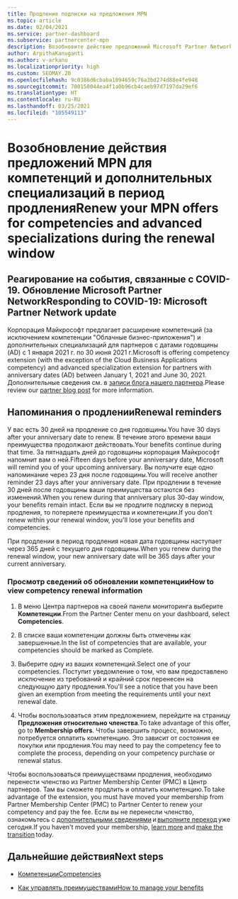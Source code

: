 ```yaml
---
title: Продление подписки на предложения MPN
ms.topic: article
ms.date: 02/04/2021
ms.service: partner-dashboard
ms.subservice: partnercenter-mpn
description: Возобновите действие предложений Microsoft Partner Network (MPN) для компетенций и дополнительных специализаций. Период продления наступает на следующий день после годовщины покупки.
author: ArpithaKanuganti
ms.author: v-arkanu
ms.localizationpriority: high
ms.custom: SEOMAY.20
ms.openlocfilehash: 9c0386d6cbaba1094659c76a3bd274d88e4fe948
ms.sourcegitcommit: 700150044ea4f1a0b96cb4caeb97d7197da29ef6
ms.translationtype: HT
ms.contentlocale: ru-RU
ms.lasthandoff: 03/25/2021
ms.locfileid: "105549113"
---
```

# <a name="renew-your-mpn-offers-for-competencies-and-advanced-specializations-during-the-renewal-window"></a><span data-ttu-id="ef863-103">Возобновление действия предложений MPN для компетенций и дополнительных специализаций в период продления</span><span class="sxs-lookup"><span data-stu-id="ef863-103">Renew your MPN offers for competencies and advanced specializations during the renewal window</span></span>

## <a name="responding-to-covid-19-microsoft-partner-network-update"></a><span data-ttu-id="ef863-104">Реагирование на события, связанные с COVID-19. Обновление Microsoft Partner Network</span><span class="sxs-lookup"><span data-stu-id="ef863-104">Responding to COVID-19: Microsoft Partner Network update</span></span>

<span data-ttu-id="ef863-105">Корпорация Майкрософт предлагает расширение компетенций (за исключением компетенции "Облачные бизнес-приложения") и дополнительных специализаций для партнеров с датами годовщины (AD) с 1 января 2021 г. по 30 июня 2021 г.</span><span class="sxs-lookup"><span data-stu-id="ef863-105">Microsoft is offering competency extension (with the exception of the Cloud Business Applications competency) and advanced specialization extension for partners with anniversary dates (AD) between January 1, 2021 and June 30, 2021.</span></span> <span data-ttu-id="ef863-106">Дополнительные сведения см. в [записи блога нашего партнера](https://blogs.partner.microsoft.com/mpn/responding-to-covid-19-microsoft-partner-network/).</span><span class="sxs-lookup"><span data-stu-id="ef863-106">Please review our [partner blog post](https://blogs.partner.microsoft.com/mpn/responding-to-covid-19-microsoft-partner-network/) for more information.</span></span>

## <a name="renewal-reminders"></a><span data-ttu-id="ef863-107">Напоминания о продлении</span><span class="sxs-lookup"><span data-stu-id="ef863-107">Renewal reminders</span></span>

<span data-ttu-id="ef863-108">У вас есть 30 дней на продление со дня годовщины.</span><span class="sxs-lookup"><span data-stu-id="ef863-108">You have 30 days after your anniversary date to renew.</span></span> <span data-ttu-id="ef863-109">В течение этого времени ваши преимущества продолжают действовать.</span><span class="sxs-lookup"><span data-stu-id="ef863-109">Your benefits continue during that time.</span></span> <span data-ttu-id="ef863-110">За пятнадцать дней до годовщины корпорация Майкрософт напомнит вам о ней.</span><span class="sxs-lookup"><span data-stu-id="ef863-110">Fifteen days before your anniversary date, Microsoft will remind you of your upcoming anniversary.</span></span> <span data-ttu-id="ef863-111">Вы получите еще одно напоминание через 23 дня после годовщины.</span><span class="sxs-lookup"><span data-stu-id="ef863-111">You will receive another reminder 23 days after your anniversary date.</span></span> <span data-ttu-id="ef863-112">При продлении в течение 30 дней после годовщины ваши преимущества остаются без изменений.</span><span class="sxs-lookup"><span data-stu-id="ef863-112">When you renew during that anniversary plus 30-day window, your benefits remain intact.</span></span> <span data-ttu-id="ef863-113">Если вы не продлите подписку в период продления, то потеряете преимущества и компетенции.</span><span class="sxs-lookup"><span data-stu-id="ef863-113">If you don't renew within your renewal window, you'll lose your benefits and competencies.</span></span>

<span data-ttu-id="ef863-114">При продлении в период продления новая дата годовщины наступает через 365 дней с текущего дня годовщины.</span><span class="sxs-lookup"><span data-stu-id="ef863-114">When you renew during the renewal window, your new anniversary date will be 365 days after your current anniversary.</span></span>

### <a name="how-to-view-competency-renewal-information"></a><span data-ttu-id="ef863-115">Просмотр сведений об обновлении компетенции</span><span class="sxs-lookup"><span data-stu-id="ef863-115">How to view competency renewal information</span></span>

1. <span data-ttu-id="ef863-116">В меню Центра партнеров на своей панели мониторинга выберите **Компетенции**.</span><span class="sxs-lookup"><span data-stu-id="ef863-116">From the Partner Center menu on your dashboard, select **Competencies**.</span></span>  

2. <span data-ttu-id="ef863-117">В списке ваши компетенции должны быть отмечены как завершенные.</span><span class="sxs-lookup"><span data-stu-id="ef863-117">In the list of competencies that are available, your competencies should be marked as Complete.</span></span>  

3. <span data-ttu-id="ef863-118">Выберите одну из ваших компетенций.</span><span class="sxs-lookup"><span data-stu-id="ef863-118">Select one of your competencies.</span></span> <span data-ttu-id="ef863-119">Поступит уведомление о том, что вам предоставлено исключение из требований и крайний срок перенесен на следующую дату продления.</span><span class="sxs-lookup"><span data-stu-id="ef863-119">You'll see a notice that you have been given an exemption from meeting the requirements until your next renewal date.</span></span>

4. <span data-ttu-id="ef863-120">Чтобы воспользоваться этим предложением, перейдите на страницу **Предложения относительно членства**.</span><span class="sxs-lookup"><span data-stu-id="ef863-120">To take advantage of this offer, go to **Membership offers**.</span></span> <span data-ttu-id="ef863-121">Чтобы завершить процесс, возможно, потребуется оплатить компетенцию. Это зависит от состояния ее покупки или продления.</span><span class="sxs-lookup"><span data-stu-id="ef863-121">You may need to pay the competency fee to complete the process, depending on your competency purchase or renewal status.</span></span>

<span data-ttu-id="ef863-122">Чтобы воспользоваться преимуществами продления, необходимо перенести членство из Partner Membership Center (PMC) в Центр партнеров. Там вы сможете продлить и оплатить компетенцию.</span><span class="sxs-lookup"><span data-stu-id="ef863-122">To take advantage of the extension, you must have moved your membership from Partner Membership Center (PMC) to Partner Center to renew your competency and pay the fee.</span></span> <span data-ttu-id="ef863-123">Если вы не перенесли членство, ознакомьтесь с [дополнительными сведениями](prepare-pmc-pc-migration.md) и [выполните переход](https://partners.microsoft.com/partnerprogram/Welcome.aspx) уже сегодня.</span><span class="sxs-lookup"><span data-stu-id="ef863-123">If you haven't moved your membership, [learn more](prepare-pmc-pc-migration.md) and [make the transition](https://partners.microsoft.com/partnerprogram/Welcome.aspx) today.</span></span>  

## <a name="next-steps"></a><span data-ttu-id="ef863-124">Дальнейшие действия</span><span class="sxs-lookup"><span data-stu-id="ef863-124">Next steps</span></span>

- [<span data-ttu-id="ef863-125">Компетенции</span><span class="sxs-lookup"><span data-stu-id="ef863-125">Competencies</span></span>](learn-about-competencies.md)

- [<span data-ttu-id="ef863-126">Как управлять преимуществами</span><span class="sxs-lookup"><span data-stu-id="ef863-126">How to manage your benefits</span></span>](manage-your-partner-network-benefits.md)

